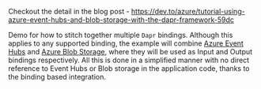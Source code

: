 Checkout the detail in the blog post - https://dev.to/azure/tutorial-using-azure-event-hubs-and-blob-storage-with-the-dapr-framework-59dc

Demo for how to stitch together multiple `Dapr` bindings. Although this applies to any supported binding, the example will combine [Azure Event Hubs](https://azure.microsoft.com/services/event-hubs/?WT.mc_id=devto-blog-abhishgu) and [Azure Blob Storage](https://azure.microsoft.com/services/storage/blobs/?WT.mc_id=devto-blog-abhishgu), where they will be used as Input and Output bindings respectively. All this is done in a simplified manner with no direct reference to Event Hubs or Blob storage in the application code, thanks to the binding based integration.
